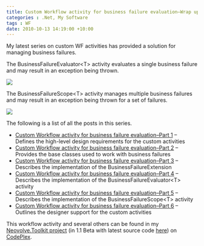 ```yaml
---
title: Custom Workflow activity for business failure evaluation–Wrap up
categories : .Net, My Software
tags : WF
date: 2010-10-13 14:19:00 +10:00
---
```


<p>My latest series on custom WF activities has provided a solution for managing business failures. </p>  <p>The BusinessFailureEvaluator&lt;T&gt; activity evaluates a single business failure and may result in an exception being thrown.</p>  <p><a href="//files/image_46.png"><img src="//files/image_46.png" /></a></p>  <p>The BusinessFailureScope&lt;T&gt; activity manages multiple business failures and may result in an exception being thrown for a set of failures.</p>  <p><a href="//files/image_45.png"><img src="//files/image_45.png" /></a></p>  <p>The following is a list of all the posts in this series.</p>  <ul>   <li><a href="/post/2010/10/11/Custom-Workflow-activity-for-business-failure-evaluatione28093Part-1.aspx">Custom Workflow activity for business failure evaluation–Part 1</a> – Defines the high-level design requirements for the custom activities </li>    <li><a href="/post/2010/10/12/Custom-Workflow-activity-for-business-failure-evaluatione28093Part-2.aspx">Custom Workflow activity for business failure evaluation–Part 2</a> – Provides the base classes used to work with business failures </li>    <li><a href="/post/2010/10/12/Custom-Workflow-activity-for-business-failure-evaluatione28093Part-3.aspx">Custom Workflow activity for business failure evaluation–Part 3</a> – Describes the implementation of the BusinessFailureExtension </li>    <li><a href="/post/2010/10/13/Custom-Workflow-activity-for-business-failure-evaluatione28093Part-4.aspx">Custom Workflow activity for business failure evaluation–Part 4</a> – Describes the implementation of the BusinessFailureEvaluator&lt;T&gt; activity </li>    <li><a href="/post/2010/10/13/Custom-Workflow-activity-for-business-failure-evaluatione28093Part-5.aspx">Custom Workflow activity for business failure evaluation–Part 5</a> – Describes the implementation of the BusinessFailureScope&lt;T&gt; activity </li>    <li><a href="/post/2010/10/13/Custom-Workflow-activity-for-business-failure-evaluatione28093Part-6.aspx">Custom Workflow activity for business failure evaluation–Part 6</a> – Outlines the designer support for the custom activities </li> </ul>  <p>This workflow activity and several others can be found in my <a href="http://neovolve.codeplex.com/releases/view/53499" target="_blank">Neovolve.Toolkit project</a> (in 1.1 Beta with latest source code <a href="http://neovolve.codeplex.com/SourceControl/changeset/view/67800#1422138" target="_blank">here</a>) on <a href="http://www.codeplex.com/">CodePlex</a>.</p> 
